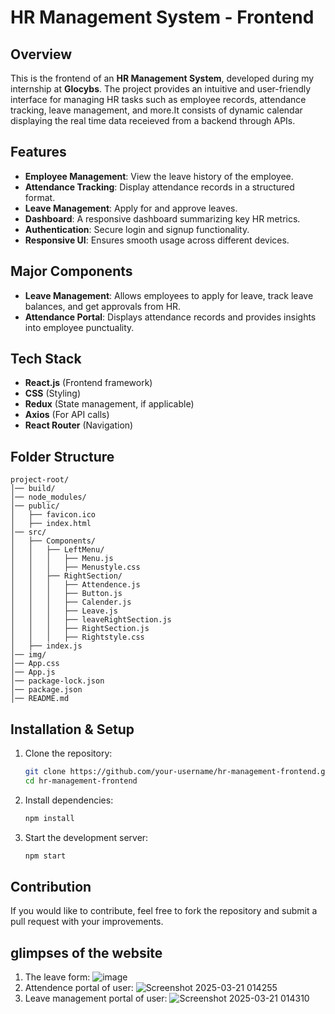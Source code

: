 # HR Management System - Frontend

## Overview
This is the frontend of an **HR Management System**, developed during my internship at **Glocybs**. The project provides an intuitive and user-friendly interface for managing HR tasks such as employee records, attendance tracking, leave management, and more.It consists of dynamic calendar displaying the real time data receieved from a backend through APIs.

## Features
- **Employee Management**: View the leave history of the employee.
- **Attendance Tracking**: Display attendance records in a structured format.
- **Leave Management**: Apply for and approve leaves.
- **Dashboard**: A responsive dashboard summarizing key HR metrics.
- **Authentication**: Secure login and signup functionality.
- **Responsive UI**: Ensures smooth usage across different devices.

## Major Components
- **Leave Management**: Allows employees to apply for leave, track leave balances, and get approvals from HR.
- **Attendance Portal**: Displays attendance records and provides insights into employee punctuality.

## Tech Stack
- **React.js** (Frontend framework)
- **CSS** (Styling)
- **Redux** (State management, if applicable)
- **Axios** (For API calls)
- **React Router** (Navigation)

## Folder Structure
```
project-root/
│── build/
│── node_modules/
│── public/
│   ├── favicon.ico
│   ├── index.html
│── src/
│   ├── Components/
│   │   ├── LeftMenu/
│   │   │   ├── Menu.js
│   │   │   ├── Menustyle.css
│   │   ├── RightSection/
│   │   │   ├── Attendence.js
│   │   │   ├── Button.js
│   │   │   ├── Calender.js
│   │   │   ├── Leave.js
│   │   │   ├── leaveRightSection.js
│   │   │   ├── RightSection.js
│   │   │   ├── Rightstyle.css
│   ├── index.js
│── img/
│── App.css
│── App.js
│── package-lock.json
│── package.json
│── README.md
```

## Installation & Setup
1. Clone the repository:
   ```sh
   git clone https://github.com/your-username/hr-management-frontend.git
   cd hr-management-frontend
   ```
2. Install dependencies:
   ```sh
   npm install
   ```
3. Start the development server:
   ```sh
   npm start
   ```

## Contribution
If you would like to contribute, feel free to fork the repository and submit a pull request with your improvements.

## glimpses of the website
1. The leave form:
![image](https://github.com/user-attachments/assets/1338fc2b-5f4c-4b73-bef1-5d35635a15a9)
2. Attendence portal of user:
![Screenshot 2025-03-21 014255](https://github.com/user-attachments/assets/8cff857e-b3d5-4bae-973f-462fbbe5f315)
3. Leave management portal of user:
![Screenshot 2025-03-21 014310](https://github.com/user-attachments/assets/47c80037-657c-43ae-81b1-a14b8eda6203)




